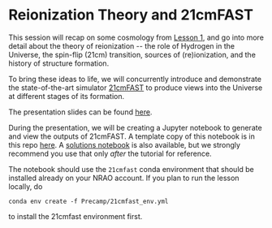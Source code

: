 # Reionization Theory and 21cmFAST

This session will recap on some cosmology from [Lesson 1](Lesson1_21cmCosmo), and go
into more detail about the theory of reionization -- the role of Hydrogen in the 
Universe, the spin-flip (21cm) transition, sources of (re)ionization, and the history
of structure formation.

To bring these ideas to life, we will concurrently introduce and demonstrate the
state-of-the-art simulator [21cmFAST](https://github.com/21cmFAST/21cmFAST) to produce
views into the Universe at different stages of its formation.

The presentation slides can be found [here](https://docs.google.com/presentation/d/1jWLQjym993eqXkbzp5phoTTw6hALMFRjHyJcjaA5xqA/edit?usp=sharing).

During the presentation, we will be creating a Jupyter notebook to generate and view the 
outputs of 21cmFAST. A template copy of this notebook is in this repo [here](reionization_theory_tute.ipynb).
A [solutions notebook](reionization_theory_tute_solutions.ipynb) is also available, but
we strongly recommend you use that only *after* the tutorial for reference.

The notebook should use the `21cmfast` conda environment that should be installed
already on your NRAO account. If you plan to run the lesson locally, do

```
conda env create -f Precamp/21cmfast_env.yml
```

to install the 21cmfast environment first.

